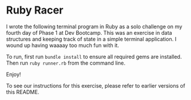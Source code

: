 # Ruby Racer

I wrote the following terminal program in Ruby as a solo challenge on my fourth day of Phase 1 at Dev Bootcamp. This was an exercise in data structures and keeping track of state in a simple terminal application. I wound up having waaaay too much fun with it. 

To run, first run `bundle install` to ensure all required gems are installed. Then run `ruby runner.rb` from the command line.

Enjoy!


To see our instructions for this exercise, please refer to earlier versions of this README.